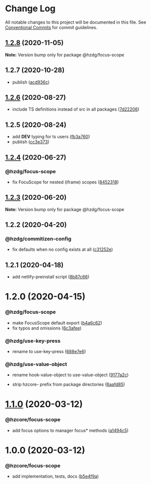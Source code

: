 # Change Log

All notable changes to this project will be documented in this file.
See [Conventional Commits](https://conventionalcommits.org) for commit guidelines.

## [1.2.8](https://github.com/hzdg/hz-core/compare/@hzdg/focus-scope@1.2.7...@hzdg/focus-scope@1.2.8) (2020-11-05)

**Note:** Version bump only for package @hzdg/focus-scope





## 1.2.7 (2020-10-28)


* publish ([acd936c](https://github.com/hzdg/hz-core/commit/acd936c))


## [1.2.6](https://github.com/hzdg/hz-core/compare/@hzdg/focus-scope@1.2.5...@hzdg/focus-scope@1.2.6) (2020-08-27)


* include TS definitions instead of src in all packages ([7d22206](https://github.com/hzdg/hz-core/commit/7d22206))


## 1.2.5 (2020-08-24)


* add __DEV__ typing for ts users ([fb3a760](https://github.com/hzdg/hz-core/commit/fb3a760))
* publish ([cc3e373](https://github.com/hzdg/hz-core/commit/cc3e373))


## [1.2.4](https://github.com/hzdg/hz-core/compare/@hzdg/focus-scope@1.2.3...@hzdg/focus-scope@1.2.4) (2020-06-27)


### @hzdg/focus-scope

* fix FocuScope for nested (iframe) scopes ([8452318](https://github.com/hzdg/hz-core/commit/8452318))


## [1.2.3](https://github.com/hzdg/hz-core/compare/@hzdg/focus-scope@1.2.2...@hzdg/focus-scope@1.2.3) (2020-06-20)

**Note:** Version bump only for package @hzdg/focus-scope





## 1.2.2 (2020-04-20)


### @hzdg/commitizen-config

* fix defaults when no config exists at all ([c31252e](https://github.com/hzdg/hz-core/commit/c31252e))


## 1.2.1 (2020-04-18)


* add netlify-preinstall script ([8b87c66](https://github.com/hzdg/hz-core/commit/8b87c66))


# 1.2.0 (2020-04-15)


### @hzdg/focus-scope

* make FocusScope default export ([b4a6c62](https://github.com/hzdg/hz-core/commit/b4a6c62))
* fix typos and omissions ([6c3afee](https://github.com/hzdg/hz-core/commit/6c3afee))

### @hzdg/use-key-press

* rename to use-key-press ([688e7e6](https://github.com/hzdg/hz-core/commit/688e7e6))

### @hzdg/use-value-object

* rename hook-value-object to use-value-object ([9177a2c](https://github.com/hzdg/hz-core/commit/9177a2c))

* strip hzcore- prefix from package directories ([6aafd85](https://github.com/hzdg/hz-core/commit/6aafd85))


# [1.1.0](https://github.com/hzdg/hz-core/compare/@hzcore/focus-scope@1.0.0...@hzcore/focus-scope@1.1.0) (2020-03-12)


### @hzcore/focus-scope

* add focus options to manager focus* methods ([a1494c5](https://github.com/hzdg/hz-core/commit/a1494c5))


# 1.0.0 (2020-03-12)


### @hzcore/focus-scope

* add implementation, tests, docs ([b5e4f9a](https://github.com/hzdg/hz-core/commit/b5e4f9a))
